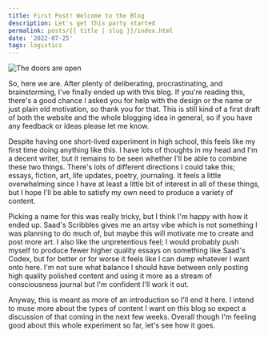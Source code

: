 ```yaml
---
title: First Post! Welcome to the Blog
description: Let's get this party started
permalink: posts/{{ title | slug }}/index.html
date: '2022-07-25'
tags: logistics
---
```


![The doors are open](https://media.istockphoto.com/photos/open-old-doors-picture-id183774917?k=20&m=183774917&s=612x612&w=0&h=z9_tCftWPHrrMXs0NOtLTyx32gD_azQdBNjL5UTjVEg= "The doors are open")

So, here we are. After plenty of deliberating, procrastinating, and brainstorming, I've finally ended up with this blog. If you're reading this, there's a good chance I asked you for help with the design or the name or just plain old motivation, so thank you for that. This is still kind of a first draft of both the website and the whole blogging idea in general, so if you have any feedback or ideas please let me know.

Despite having one short-lived experiment in high school, this feels like my first time doing anything like this. I have lots of thoughts in my head and I'm a decent writer, but it remains to be seen whether I'll be able to combine these two things. There's lots of different directions I could take this; essays, fiction, art, life updates, poetry, journaling. It feels a little overwhelming since I have at least a little bit of interest in all of these things, but I hope I'll be able to satisfy my own need to produce a variety of content.

Picking a name for this was really tricky, but I think I'm happy with how it ended up. Saad's Scribbles gives me an artsy vibe which is not something I was planning to do much of, but maybe this will motivate me to create and post more art. I also like the unpretentious feel; I would probably push myself to produce fewer higher quality essays on something like Saad's Codex, but for better or for worse it feels like I can dump whatever I want onto here. I'm not sure what balance I should have between only posting high quality polished content and using it more as a stream of consciousness journal but I'm confident I'll work it out.

Anyway, this is meant as more of an introduction so I'll end it here. I intend to muse more about the types of content I want on this blog so expect a discussion of that coming in the next few weeks. Overall though I'm feeling good about this whole experiment so far, let's see how it goes.